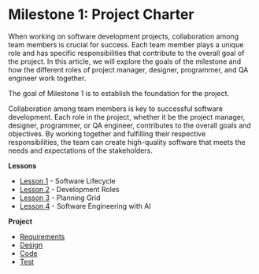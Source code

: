 # Milestone 1: Project Charter

When working on software development projects, collaboration among team members is crucial for success. Each team member plays a unique role and has specific responsibilities that contribute to the overall goal of the project. In this article, we will explore the goals of the milestone and how the different roles of project manager, designer, programmer, and QA engineer work together.

The goal of Milestone 1 is to establish the foundation for the project. 

Collaboration among team members is key to successful software development. Each role in the project, whether it be the project manager, designer, programmer, or QA engineer, contributes to the overall goals and objectives. By working together and fulfilling their respective responsibilities, the team can create high-quality software that meets the needs and expectations of the stakeholders.


**Lessons**

* [Lesson 1](m1-Lesson_1.md) - Software Lifecycle
* [Lesson 2](m1-Lesson_2.md) - Development Roles
* [Lesson 3](m1-Lesson_3.md) - Planning Grid
* [Lesson 4](m1-Lesson_4.md) - Software Engineering with AI 

**Project**

* [Requirements](m1-Requirements.md)
* [Design](m1-Design.md)
* [Code](m1-Code.md)
* [Test](m1-Test.md)
